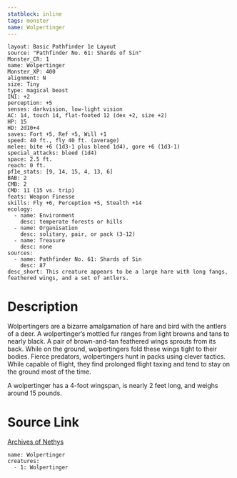```yaml
---
statblock: inline
tags: monster
name: Wolpertinger
---
```

```statblock
layout: Basic Pathfinder 1e Layout
source: "Pathfinder No. 61: Shards of Sin"
Monster_CR: 1
name: Wolpertinger
Monster_XP: 400
alignment: N
size: Tiny
type: magical beast
INI: +2
perception: +5
senses: darkvision, low-light vision
AC: 14, touch 14, flat-footed 12 (dex +2, size +2)
HP: 15
HD: 2d10+4
saves: Fort +5, Ref +5, Will +1
speed: 40 ft., fly 40 ft. (average)
melee: bite +6 (1d3-1 plus bleed 1d4), gore +6 (1d3-1)
special_attacks: bleed (1d4)
space: 2.5 ft.
reach: 0 ft.
pf1e_stats: [9, 14, 15, 4, 13, 6]
BAB: 2
CMB: 2
CMD: 11 (15 vs. trip)
feats: Weapon Finesse
skills: Fly +6, Perception +5, Stealth +14
ecology:
  - name: Environment
    desc: temperate forests or hills
  - name: Organisation
    desc: solitary, pair, or pack (3-12)
  - name: Treasure
    desc: none
sources:
  - name: Pathfinder No. 61: Shards of Sin
    desc: 87
desc_short: This creature appears to be a large hare with long fangs, feathered wings, and a set of antlers.
```
# Description
Wolpertingers are a bizarre amalgamation of hare and bird with the antlers of a deer. A wolpertinger’s mottled fur ranges from light browns and tans to nearly black. A pair of brown-and-tan feathered wings sprouts from its back. While on the ground, wolpertingers fold these wings tight to their bodies. Fierce predators, wolpertingers hunt in packs using clever tactics. While capable of flight, they find prolonged flight taxing and tend to stay on the ground most of the time.

A wolpertinger has a 4-foot wingspan, is nearly 2 feet long, and weighs around 15 pounds.
# Source Link
[Archives of Nethys](https://aonprd.com/MonsterDisplay.aspx?ItemName=Wolpertinger)
```encounter-table
name: Wolpertinger
creatures:
  - 1: Wolpertinger
```
